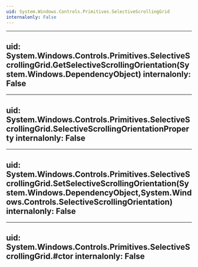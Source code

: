 ```yaml
---
uid: System.Windows.Controls.Primitives.SelectiveScrollingGrid
internalonly: False
---
```


---
uid: System.Windows.Controls.Primitives.SelectiveScrollingGrid.GetSelectiveScrollingOrientation(System.Windows.DependencyObject)
internalonly: False
---

---
uid: System.Windows.Controls.Primitives.SelectiveScrollingGrid.SelectiveScrollingOrientationProperty
internalonly: False
---

---
uid: System.Windows.Controls.Primitives.SelectiveScrollingGrid.SetSelectiveScrollingOrientation(System.Windows.DependencyObject,System.Windows.Controls.SelectiveScrollingOrientation)
internalonly: False
---

---
uid: System.Windows.Controls.Primitives.SelectiveScrollingGrid.#ctor
internalonly: False
---
